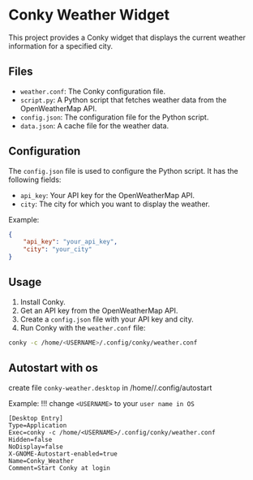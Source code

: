 # Conky Weather Widget

This project provides a Conky widget that displays the current weather information for a specified city.

## Files

- `weather.conf`: The Conky configuration file.
- `script.py`: A Python script that fetches weather data from the OpenWeatherMap API.
- `config.json`: The configuration file for the Python script.
- `data.json`: A cache file for the weather data.

## Configuration

The `config.json` file is used to configure the Python script. It has the following fields:

- `api_key`: Your API key for the OpenWeatherMap API.
- `city`: The city for which you want to display the weather.

Example:

```json
{
    "api_key": "your_api_key",
    "city": "your_city"
}
```

## Usage

1.  Install Conky.
2.  Get an API key from the OpenWeatherMap API.
3.  Create a `config.json` file with your API key and city.
4.  Run Conky with the `weather.conf` file:

```bash
conky -c /home/<USERNAME>/.config/conky/weather.conf
```
## Autostart with os
create file `conky-weather.desktop` in /home/<USERNAME>/.config/autostart

Example:
!!! change `<USERNAME>` to your `user name in OS`

```
[Desktop Entry]
Type=Application
Exec=conky -c /home/<USERNAME>/.config/conky/weather.conf
Hidden=false
NoDisplay=false
X-GNOME-Autostart-enabled=true
Name=Conky_Weather
Comment=Start Conky at login
```
